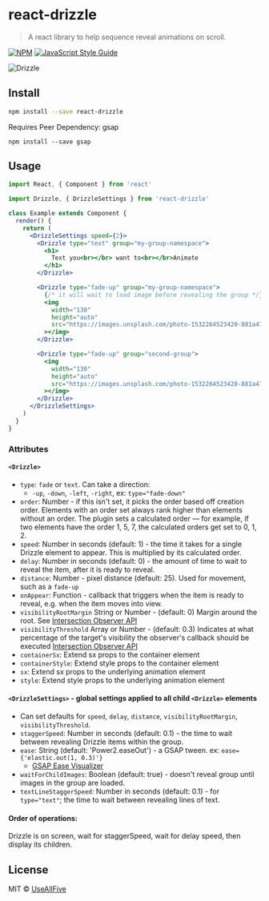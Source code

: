 # react-drizzle

> A react library to help sequence reveal animations on scroll.

[![NPM](https://img.shields.io/npm/v/react-drizzle.svg)](https://www.npmjs.com/package/react-drizzle) [![JavaScript Style Guide](https://img.shields.io/badge/code_style-standard-brightgreen.svg)](https://standardjs.com)

![Drizzle](https://media1.tenor.com/images/b9a01bfaa8c4efafe27e52a1af7444bc/tenor.gif)

## Install

```bash
npm install --save react-drizzle
```

Requires Peer Dependency: gsap

```
npm install --save gsap
```

## Usage

```jsx
import React, { Component } from 'react'

import Drizzle, { DrizzleSettings } from 'react-drizzle'

class Example extends Component {
  render() {
    return (
      <DrizzleSettings speed={2}>
        <Drizzle type="text" group="my-group-namespace">
          <h1>
            Text you<br></br> want to<br></br>Animate
          </h1>
        </Drizzle>

        <Drizzle type="fade-up" group="my-group-namespace">
          {/* it will wait to load image before revealing the group */}
          <img
            width="130"
            height="auto"
            src="https://images.unsplash.com/photo-1532264523420-881a47db012d?ixlib=rb-1.2.1&ixid=eyJhcHBfaWQiOjEyMDd9&auto=format&fit=crop&w=500&q=100"
          ></img>
        </Drizzle>

        <Drizzle type="fade-up" group="second-group">
          <img
            width="130"
            height="auto"
            src="https://images.unsplash.com/photo-1532264523420-881a47db012d?ixlib=rb-1.2.1&ixid=eyJhcHBfaWQiOjEyMDd9&auto=format&fit=crop&w=500&q=100"
          ></img>
        </Drizzle>
      </DrizzleSettings>
    )
  }
}
```

### Attributes

#### `<Drizzle>`

- `type`: `fade` or `text`. Can take a direction:
  - `-up`, `-down`, `-left`, `-right`, ex: `type="fade-down"`
- `order`: Number - if this isn't set, it picks the order based off creation order. Elements with an order set always rank higher than elements without an order. The plugin sets a calculated order — for example, if two elements have the order 1, 5, 7, the calculated orders get set to 0, 1, 2.
- `speed`: Number in seconds (default: 1) - the time it takes for a single Drizzle element to appear. This is multiplied by its calculated order.
- `delay`: Number in seconds (default: 0) - the amount of time to wait to reveal the item, after it is ready to reveal.
- `distance`: Number - pixel distance (default: 25). Used for movement, such as a `fade-up`
- `onAppear`: Function - callback that triggers when the item is ready to reveal, e.g. when the item moves into view.
- `visibilityRootMargin` String or Number - (default: 0) Margin around the root. See [Intersection Observer API
  ](https://developer.mozilla.org/en-US/docs/Web/API/Intersection_Observer_API#Intersection_observer_concepts_and_usage)
- `visibilityThreshold` Array or Number - (default: 0.3) Indicates at what percentage of the target's visibility the observer's callback should be executed [Intersection Observer API](https://developer.mozilla.org/en-US/docs/Web/API/Intersection_Observer_API#Intersection_observer_concepts_and_usage)
- `containerSx`: Extend sx props to the container element
- `containerStyle`: Extend style props to the container element
- `sx`: Extend sx props to the underlying animation element
- `style`: Extend style props to the underlying animation element

#### `<DrizzleSettings>` - global settings applied to all child `<Drizzle>` elements

- Can set defaults for `speed`, `delay`, `distance`, `visibilityRootMargin`, `visibilityThreshold`.
- `staggerSpeed`: Number in seconds (default: 0.1) - the time to wait between revealing Drizzle items within the group.
- `ease`: String (default: 'Power2.easeOut') - a GSAP tween. ex: `ease={'elastic.out(1, 0.3)'}`
  - [GSAP Ease Visualizer](https://greensock.com/ease-visualizer/)
- `waitForChildImages`: Boolean (default: true) - doesn't reveal group until images in the group are loaded.
- `textLineStaggerSpeed`: Number in seconds (default: 0.1) - for `type="text"`; the time to wait between revealing lines of text.

#### Order of operations:

Drizzle is on screen, wait for staggerSpeed, wait for delay speed, then display its children.

## License

MIT © [UseAllFive](https://github.com/UseAllFive)
